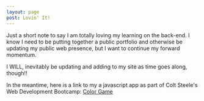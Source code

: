 ```yaml
---
layout: page
post: Lovin' It!
---
```


Just a short note to say I am totally loving my learning on the back-end. I know I need to be putting together a public portfolio and
otherwise be updating my public web presence, but I want to continue my forward momentum.

I WILL, inevitably be updating and adding to my site as time goes along, though!! 

In the meantime, here is a link to my a javascript app as part of Colt Steele's Web Development Bootcamp: [Color Game](https://heartandhandstraining.github.io/colorGame/)
